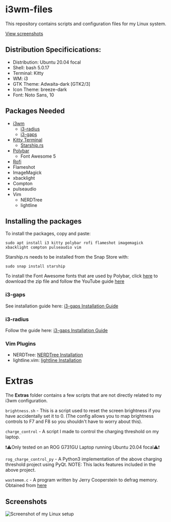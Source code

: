 # i3wm-files
This repository contains scripts and configuration files for my Linux system.

[View screenshots](#screenshots)

## Distribution Specificications:

* Distribution: Ubuntu 20.04 focal
* Shell: bash 5.0.17
* Terminal: Kitty
* WM: i3
* GTK Theme: Adwaita-dark [GTK2/3]
* Icon Theme: breeze-dark
* Font: Noto Sans, 10

## Packages Needed
* [i3wm](https://i3wm.org/) 
    * [i3-radius](https://github.com/terroo/i3-radius) 
    * [i3-gaps](https://github.com/Airblader/i3)
* [Kitty Terminal](https://sw.kovidgoyal.net/kitty/)
    * [Starship.rs](https://starship.rs/)
* [Polybar](https://github.com/polybar/polybar)
    * Font Awesome 5 
* [Rofi](https://github.com/davatorium/rofi)
* Flameshot
* ImageMagick
* xbacklight
* Compton
* pulseaudio
* Vim
    * NERDTree
    * lightline

## Installing the packages
To install the packages, copy and paste:

`sudo apt install i3 kitty polybar rofi flameshot imagemagick xbacklight compton pulseaudio vim`

Starship.rs needs to be installed from the Snap Store with:

`sudo snap install starship`

To install the Font Awesome fonts that are used by Polybar, click [here](https://use.fontawesome.com/releases/v5.6.3/fontawesome-free-5.6.3-desktop.zip) to download the zip file and follow the YouTube guide [here](https://youtu.be/ws8cu1dWJOo)

### i3-gaps
See installation guide here: [i3-gaps Installation Guide](https://gist.github.com/boreycutts/6417980039760d9d9dac0dd2148d4783)

### i3-radius
Follow the guide here: [i3-gaps Installation Guide](https://en.terminalroot.com.br/how-to-install-i3-gaps-with-rounded-corners/)

### Vim Plugins
* NERDTree:  [NERDTree Installation](https://github.com/preservim/nerdtree)
* lightline.vim:  [lightline Installation](https://github.com/itchyny/lightline.vim)

# Extras
The **Extras** folder contains a few scripts that are not directly related to my i3wm configuration.

`brightness.sh` - This is a script used to reset the screen brightness if you have accidentally set it to 0. (The config allows you to map brightness controls to F7 and F8 so you shouldn't have to worry about this).

`charge_control` - A script I made to control the charging threshold on my laptop. 

❗⚠️Only tested on an ROG G731GU Laptop running Ubuntu 20.04 focal⚠️❗

`rog_charge_control_py` - A Python3 implementation of the above charging threshold project using PyQt. NOTE: This lacks features included in the above project.

`wastemem.c` - A program written by Jerry Cooperstein to defrag memory. Obtained from [here](https://ecee.colorado.edu/~siewerts/extra/code/example_code_archive/a320_code/EXAMPLES/Cooperstein-Drivers/s_17/lab2_wastemem.c)

## Screenshots
![Screenshot of my Linux setup](https://i.imgur.com/7YtFlH2.jpg)
